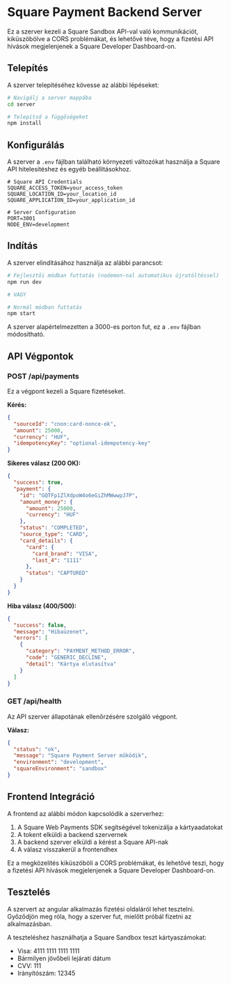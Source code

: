# Square Payment Backend Server

Ez a szerver kezeli a Square Sandbox API-val való kommunikációt, kiküszöbölve a CORS problémákat, és lehetővé téve, hogy a fizetési API hívások megjelenjenek a Square Developer Dashboard-on.

## Telepítés

A szerver telepítéséhez kövesse az alábbi lépéseket:

```bash
# Navigálj a server mappába
cd server

# Telepítsd a függőségeket
npm install
```

## Konfigurálás

A szerver a `.env` fájlban található környezeti változókat használja a Square API hitelesítéshez és egyéb beállításokhoz.

```
# Square API Credentials
SQUARE_ACCESS_TOKEN=your_access_token
SQUARE_LOCATION_ID=your_location_id
SQUARE_APPLICATION_ID=your_application_id

# Server Configuration
PORT=3001
NODE_ENV=development
```

## Indítás

A szerver elindításához használja az alábbi parancsot:

```bash
# Fejlesztői módban futtatás (nodemon-nal automatikus újratöltéssel)
npm run dev

# VAGY

# Normál módban futtatás
npm start
```

A szerver alapértelmezetten a 3000-es porton fut, ez a `.env` fájlban módosítható.

## API Végpontok

### POST /api/payments

Ez a végpont kezeli a Square fizetéseket.

**Kérés:**

```json
{
  "sourceId": "cnon:card-nonce-ok",
  "amount": 25000,
  "currency": "HUF",
  "idempotencyKey": "optional-idempotency-key"
}
```

**Sikeres válasz (200 OK):**

```json
{
  "success": true,
  "payment": {
    "id": "GQTFp1ZlXdpoW4o6eGiZhMWwwpJ7P",
    "amount_money": {
      "amount": 25000,
      "currency": "HUF"
    },
    "status": "COMPLETED",
    "source_type": "CARD",
    "card_details": {
      "card": {
        "card_brand": "VISA",
        "last_4": "1111"
      },
      "status": "CAPTURED"
    }
  }
}
```

**Hiba válasz (400/500):**

```json
{
  "success": false,
  "message": "Hibaüzenet",
  "errors": [
    {
      "category": "PAYMENT_METHOD_ERROR",
      "code": "GENERIC_DECLINE",
      "detail": "Kártya elutasítva"
    }
  ]
}
```

### GET /api/health

Az API szerver állapotának ellenőrzésére szolgáló végpont.

**Válasz:**

```json
{
  "status": "ok",
  "message": "Square Payment Server működik",
  "environment": "development",
  "squareEnvironment": "sandbox"
}
```

## Frontend Integráció

A frontend az alábbi módon kapcsolódik a szerverhez:

1. A Square Web Payments SDK segítségével tokenizálja a kártyaadatokat
2. A tokent elküldi a backend szervernek
3. A backend szerver elküldi a kérést a Square API-nak
4. A válasz visszakerül a frontendhex

Ez a megközelítés kiküszöböli a CORS problémákat, és lehetővé teszi, hogy a fizetési API hívások megjelenjenek a Square Developer Dashboard-on.

## Tesztelés

A szervert az angular alkalmazás fizetési oldaláról lehet tesztelni. Győződjön meg róla, hogy a szerver fut, mielőtt próbál fizetni az alkalmazásban.

A teszteléshez használhatja a Square Sandbox teszt kártyaszámokat:
- Visa: 4111 1111 1111 1111
- Bármilyen jövőbeli lejárati dátum
- CVV: 111
- Irányítószám: 12345
